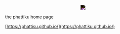 <p align="center">
  <img style="filter: invert(100%);" src="https://latex.codecogs.com/svg.latex?\Huge{\text{P}_{\!\!\text{H}}\>\!\!\text{A}^{\!\!\text{T}}\!\text{t}_{\>\!\!\text{i}}\>\!\!\text{k}^{\!\text{u}}}">
</p>

the phattiku home page

[https://phattisu.github.io/](https://phattiku.github.io/)

